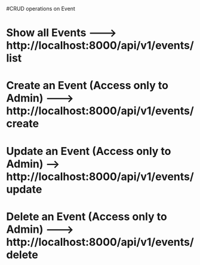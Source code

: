 
#CRUD operations on Event

# Show all Events ---> http://localhost:8000/api/v1/events/list

# Create an Event (Access only to Admin) ---> http://localhost:8000/api/v1/events/create

# Update an Event (Access only to Admin)  --> http://localhost:8000/api/v1/events/update

# Delete an Event (Access only to Admin)  ---> http://localhost:8000/api/v1/events/delete
